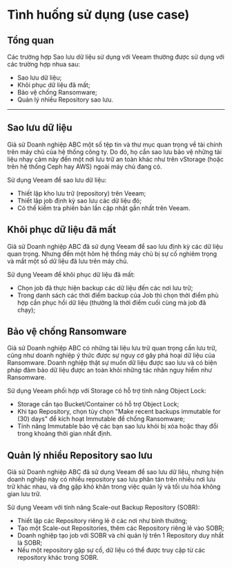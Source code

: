# Tình huống sử dụng (use case)

## Tổng quan

Các trường hợp Sao lưu dữ liệu sử dụng với Veeam thường được sử dụng với các trường hợp nhua sau:

* Sao lưu dữ liệu;
* Khôi phục dữ liệu đã mất;
* Bảo vệ chống Ransomware;
* Quản lý nhiều Repository sao lưu.

***

## Sao lưu dữ liệu&#x20;

Giả sử Doanh nghiệp ABC một số tệp tin và thư mục quan trọng về tài chính trên máy chủ của hệ thống công ty. Do đó, họ cần sao lưu bảo vệ những tài liệu nhạy cảm này đến một nơi lưu trữ an toàn khác như trên vStorage (hoặc trên hệ thống Ceph hay AWS) ngoài máy chủ đang có.

Sử dụng Veeam để sao lưu dữ liệu:

* Thiết lập kho lưu trữ (repository) trên Veeam;
* Thiết lập job định kỳ sao lưu các dữ liệu đó;
* Có thể kiểm tra phiên bản lần cập nhật gần nhất trên Veeam.

## Khôi phục dữ liệu đã mất

Giả sử Doanh nghiệp ABC đã sử dụng Veeam để sao lưu định kỳ các dữ liệu quan trọng. Nhưng đến một hôm hệ thống máy chủ bị sự cố nghiêm trọng và mất một số dữ liệu đã lưu trên máy chủ.

Sử dụng Veeam để khôi phục dữ liệu đã mất:

* Chọn job đã thực hiện backup các dữ liệu đến các nơi lưu trữ;
* Trong danh sách các thời điểm backup của Job thì chọn thời điểm phù hợp cần phục hồi dữ liệu (thường là thời điểm cuối cùng mà job đã chạy);

## Bảo vệ chống Ransomware

Giả sử Doanh nghiệp ABC có những tài liệu lưu trữ quan trọng cần lưu trữ, cũng như doanh nghiệp ý thức được sự nguy cơ gây phá hoại dữ liệu của Ransomware. Doanh nghiệp thật sự muốn dữ liệu được sao lưu và có biện pháp đảm bảo dữ liệu được an toàn khỏi những tác nhân nguy hiểm như Ransomware.&#x20;

Sử dụng Veeam phối hợp với Storage có hỗ trợ tính năng Object Lock:

* Storage cần tạo Bucket/Container có hỗ trợ Object Lock;
* Khi tạo Repository, chọn tùy chọn "Make recent backups immutable for (30) days" để kích hoạt Immutable để chống Ransomware;
* Tính năng Immutable bảo vệ các bạn sao lưu khỏi bị xóa hoặc thay đổi trong khoảng thời gian nhất định.

## Quản lý nhiều Repository sao lưu &#x20;

Giả sử Doanh nghiệp ABC đã sử dụng Veeam để sao lưu dữ liệu, nhưng hiện doanh nghiệp này có nhiều repository sao lưu phân tán trên nhiều nơi lưu trữ khác nhau, và đng gặp khó khăn trong việc quản lý và tối ưu hóa không gian lưu trữ.

Sử dụng Veeam với tính năng Scale-out Backup  Repository (SOBR):

* Thiết lập các Repository riêng lẻ ở các nơi như bình thường;
* Tạo một Scale-out Repositories, thêm các Repository riêng lẻ vào SOBR;
* Doanh nghiệp tạo job với SOBR và chỉ quản lý trên 1 Repository duy nhất là SOBR;
* Nếu một repository gặp sự cố, dữ liệu có thể được truy cập từ các repository khác trong SOBR.&#x20;
